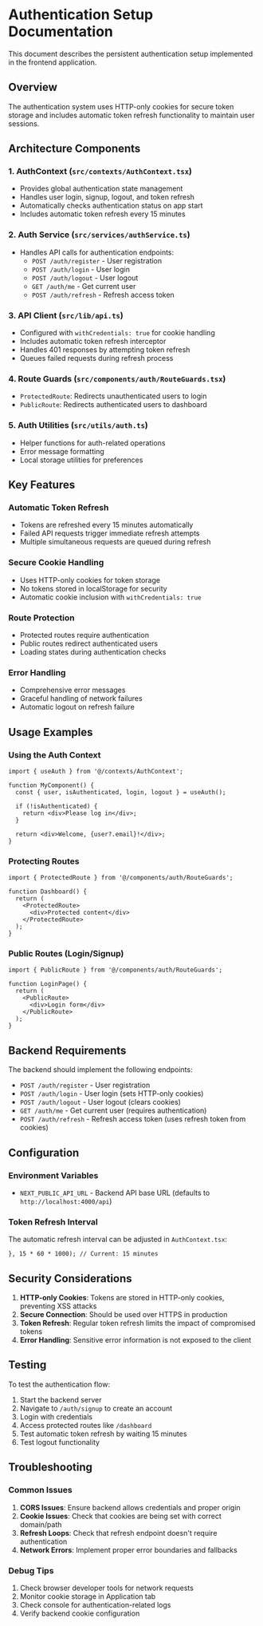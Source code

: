 # Authentication Setup Documentation

This document describes the persistent authentication setup implemented in the frontend application.

## Overview

The authentication system uses HTTP-only cookies for secure token storage and includes automatic token refresh functionality to maintain user sessions.

## Architecture Components

### 1. AuthContext (`src/contexts/AuthContext.tsx`)
- Provides global authentication state management
- Handles user login, signup, logout, and token refresh
- Automatically checks authentication status on app start
- Includes automatic token refresh every 15 minutes

### 2. Auth Service (`src/services/authService.ts`)
- Handles API calls for authentication endpoints:
  - `POST /auth/register` - User registration
  - `POST /auth/login` - User login
  - `POST /auth/logout` - User logout
  - `GET /auth/me` - Get current user
  - `POST /auth/refresh` - Refresh access token

### 3. API Client (`src/lib/api.ts`)
- Configured with `withCredentials: true` for cookie handling
- Includes automatic token refresh interceptor
- Handles 401 responses by attempting token refresh
- Queues failed requests during refresh process

### 4. Route Guards (`src/components/auth/RouteGuards.tsx`)
- `ProtectedRoute`: Redirects unauthenticated users to login
- `PublicRoute`: Redirects authenticated users to dashboard

### 5. Auth Utilities (`src/utils/auth.ts`)
- Helper functions for auth-related operations
- Error message formatting
- Local storage utilities for preferences

## Key Features

### Automatic Token Refresh
- Tokens are refreshed every 15 minutes automatically
- Failed API requests trigger immediate refresh attempts
- Multiple simultaneous requests are queued during refresh

### Secure Cookie Handling
- Uses HTTP-only cookies for token storage
- No tokens stored in localStorage for security
- Automatic cookie inclusion with `withCredentials: true`

### Route Protection
- Protected routes require authentication
- Public routes redirect authenticated users
- Loading states during authentication checks

### Error Handling
- Comprehensive error messages
- Graceful handling of network failures
- Automatic logout on refresh failure

## Usage Examples

### Using the Auth Context
```tsx
import { useAuth } from '@/contexts/AuthContext';

function MyComponent() {
  const { user, isAuthenticated, login, logout } = useAuth();
  
  if (!isAuthenticated) {
    return <div>Please log in</div>;
  }
  
  return <div>Welcome, {user?.email}!</div>;
}
```

### Protecting Routes
```tsx
import { ProtectedRoute } from '@/components/auth/RouteGuards';

function Dashboard() {
  return (
    <ProtectedRoute>
      <div>Protected content</div>
    </ProtectedRoute>
  );
}
```

### Public Routes (Login/Signup)
```tsx
import { PublicRoute } from '@/components/auth/RouteGuards';

function LoginPage() {
  return (
    <PublicRoute>
      <div>Login form</div>
    </PublicRoute>
  );
}
```

## Backend Requirements

The backend should implement the following endpoints:

- `POST /auth/register` - User registration
- `POST /auth/login` - User login (sets HTTP-only cookies)
- `POST /auth/logout` - User logout (clears cookies)
- `GET /auth/me` - Get current user (requires authentication)
- `POST /auth/refresh` - Refresh access token (uses refresh token from cookies)

## Configuration

### Environment Variables
- `NEXT_PUBLIC_API_URL` - Backend API base URL (defaults to `http://localhost:4000/api`)

### Token Refresh Interval
The automatic refresh interval can be adjusted in `AuthContext.tsx`:
```tsx
}, 15 * 60 * 1000); // Current: 15 minutes
```

## Security Considerations

1. **HTTP-only Cookies**: Tokens are stored in HTTP-only cookies, preventing XSS attacks
2. **Secure Connection**: Should be used over HTTPS in production
3. **Token Refresh**: Regular token refresh limits the impact of compromised tokens
4. **Error Handling**: Sensitive error information is not exposed to the client

## Testing

To test the authentication flow:

1. Start the backend server
2. Navigate to `/auth/signup` to create an account
3. Login with credentials
4. Access protected routes like `/dashboard`
5. Test automatic token refresh by waiting 15 minutes
6. Test logout functionality

## Troubleshooting

### Common Issues

1. **CORS Issues**: Ensure backend allows credentials and proper origin
2. **Cookie Issues**: Check that cookies are being set with correct domain/path
3. **Refresh Loops**: Check that refresh endpoint doesn't require authentication
4. **Network Errors**: Implement proper error boundaries and fallbacks

### Debug Tips

1. Check browser developer tools for network requests
2. Monitor cookie storage in Application tab
3. Check console for authentication-related logs
4. Verify backend cookie configuration